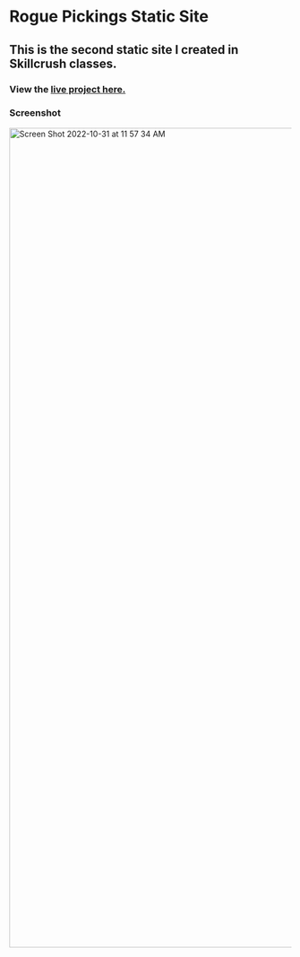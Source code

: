 # Rogue Pickings Static Site
## This is the second static site I created in Skillcrush classes.

### View the [live project here.](https://kirstendarling.github.io/rogue-aka-second-static-website/)

### Screenshot

<img width="1462" alt="Screen Shot 2022-10-31 at 11 57 34 AM" src="https://user-images.githubusercontent.com/54489152/199076958-4b275fdc-2bd3-45d3-b7f1-b0ca0f4976c7.png">
